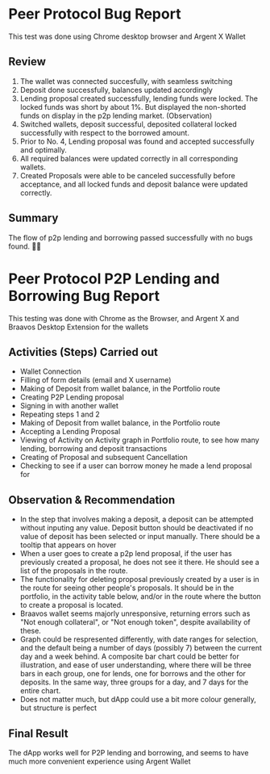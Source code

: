 

  # Peer Protocol Bug Report
  This test was done using Chrome desktop browser and Argent X Wallet  
  
  ## Review 
  1. The wallet was connected succesfully, with seamless switching
  2. Deposit done successfully, balances updated accordingly
  3. Lending proposal created successfully, lending funds were locked. The locked funds was short by about 1%. But displayed the non-shorted funds on display in the p2p lending market. (Observation)
  4. Switched wallets, deposit successful, deposited collateral locked successfully with respect to the borrowed amount.
  5. Prior to No. 4, Lending proposal was found and accepted successfully and optimally.
  6. All required balances were updated correctly in all corresponding wallets.
  7. Created Proposals were able to be canceled successfully before acceptance, and all locked funds and deposit balance were updated correctly.
  
  ## Summary
  The flow of p2p lending and borrowing passed successfully with no bugs found. 🎉💯
  

# Peer Protocol P2P Lending and Borrowing Bug Report
This testing was done with Chrome as the Browser, and Argent X and Braavos Desktop Extension for the wallets

## Activities (Steps) Carried out
- Wallet Connection
- Filling of form details (email and X username)
- Making of Deposit from wallet balance, in the Portfolio route
- Creating P2P Lending proposal
- Signing in with another wallet
- Repeating steps 1 and 2
- Making of Deposit from wallet balance, in the Portfolio route
- Accepting a Lending Proposal
- Viewing of Activity on Activity graph in Portfolio route, to see how many lending, borrowing and deposit transactions
- Creating of Proposal and subsequent Cancellation
- Checking to see if a user can borrow money he made a lend proposal for

## Observation & Recommendation
- In the step that involves making a deposit, a deposit can be attempted without inputing any value. Deposit button should be deactivated if no value of deposit has been selected or input manually. There should be a tooltip that appears on hover 
- When a user goes to create a p2p lend proposal, if the user has previously created a proposal, he does not see it there. He should see a list of the proposals in the route.
- The functionality for deleting proposal previously created by a user is in the route for seeing other people's proposals. It should be in the portfolio, in the activity table below, and/or in the route where the button to create a proposal is located.
- Braavos wallet seems majorly unresponsive, returning errors such as "Not enough collateral", or "Not enough token", despite availability of these.
- Graph could be respresented differently, with date ranges for selection, and the default being a number of days (possibly 7) between the current day and a week behind. A composite bar chart could be better for illustration, and ease of user understanding, where there will be three bars in each group, one for lends, one for borrows and the other for deposits. In the same way, three groups for a day, and 7 days for the entire chart.
- Does not matter much, but dApp could use a bit more colour generally, but structure is perfect

## Final Result
The dApp works well for P2P lending and borrowing, and seems to have much more convenient experience using Argent Wallet

